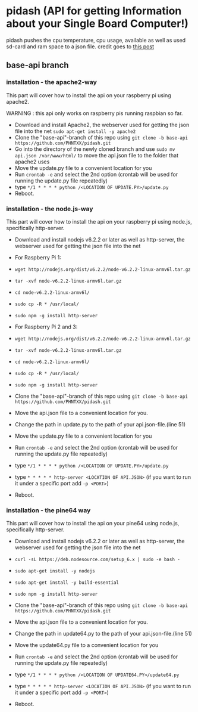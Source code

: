 # pidash (API for getting Information about your Single Board Computer!)
pidash pushes the cpu temperature, cpu usage, available as well as used sd-card and ram space to a json file.
credit goes to [this post](https://www.raspberrypi.org/forums/viewtopic.php?f=32&t=22180)

## base-api branch

### installation - the apache2-way
This part will cover how to install the api on your raspberry pi using apache2.

WARNING : this api only works on raspberry pis running raspbian so far.

* Download and install Apache2, the webserver used for getting the json file into the net `sudo apt-get install -y apache2`
* Clone the "base-api"-branch of this repo using `git clone -b base-api https://github.com/PHNTXX/pidash.git`
* Go into the directory of the newly cloned branch and use `sudo mv api.json /var/www/html/` to move the api.json file to the folder that apache2 uses
* Move the update.py file to a convenient location for you
* Run `crontab -e` and select the 2nd option (crontab will be used for running the update.py file repeatedly)
* type `*/1 * * * * python /<LOCATION OF UPDATE.PY>/update.py`
* Reboot.

### installation - the node.js-way

This part will cover how to install the api on your raspberry pi using node.js, specifically http-server.

* Download and install nodejs v6.2.2 or later as well as http-server, the webserver used for getting the json file into the net

* For Raspberry Pi 1:
* `wget http://nodejs.org/dist/v6.2.2/node-v6.2.2-linux-armv6l.tar.gz`
* `tar -xvf node-v6.2.2-linux-armv6l.tar.gz`
* `cd node-v6.2.2-linux-armv6l/`
* `sudo cp -R * /usr/local/`
* `sudo npm -g install http-server`

* For Raspberry Pi 2 and 3:
* `wget http://nodejs.org/dist/v6.2.2/node-v6.2.2-linux-armv6l.tar.gz`
* `tar -xvf node-v6.2.2-linux-armv6l.tar.gz`
* `cd node-v6.2.2-linux-armv6l/`
* `sudo cp -R * /usr/local/`
* `sudo npm -g install http-server`

* Clone the "base-api"-branch of this repo using `git clone -b base-api https://github.com/PHNTXX/pidash.git`
* Move the api.json file to a convenient location for you.
* Change the path in update.py to the path of your api.json-file.(line 51)
* Move the update.py file to a convenient location for you
* Run `crontab -e` and select the 2nd option (crontab will be used for running the update.py file repeatedly)
* type `*/1 * * * * python /<LOCATION OF UPDATE.PY>/update.py`
* type `* * * * * http-server <LOCATION OF API.JSON>` (if you want to run it under a specific port add `-p <PORT>`)
* Reboot.


### installation - the pine64 way

This part will cover how to install the api on your pine64 using node.js, specifically http-server.

* Download and install nodejs v6.2.2 or later as well as http-server, the webserver used for getting the json file into the net

* `curl -sL https://deb.nodesource.com/setup_6.x | sudo -e bash -`
* `sudo apt-get install -y nodejs`
* `sudo apt-get install -y build-essential`
* `sudo npm -g install http-server`

* Clone the "base-api"-branch of this repo using `git clone -b base-api https://github.com/PHNTXX/pidash.git`
* Move the api.json file to a convenient location for you.
* Change the path in update64.py to the path of your api.json-file.(line 51)
* Move the update64.py file to a convenient location for you
* Run `crontab -e` and select the 2nd option (crontab will be used for running the update.py file repeatedly)
* type `*/1 * * * * python /<LOCATION OF UPDATE64.PY>/update64.py`
* type `* * * * * http-server <LOCATION OF API.JSON>` (if you want to run it under a specific port add `-p <PORT>`)
* Reboot.

